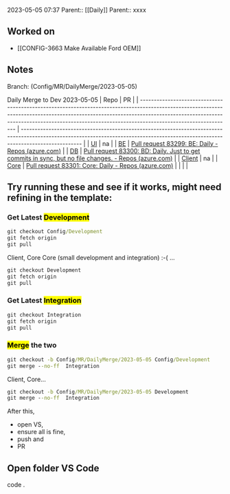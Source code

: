 2023-05-05 07:37
Parent:: [[Daily]] 
Parent:: xxxx





## Worked on

- [[CONFIG-3663 Make Available Ford OEM]]

## Notes

Branch: (Config/MR/DailyMerge/2023-05-05)

Daily Merge to Dev 2023-05-05
| Repo                                                                                                                                                                                                                                                                        | PR                                                                                                                                                                                 |
| --------------------------------------------------------------------------------------------------------------------------------------------------------------------------------------------------------------------------------------------------------------------------- | ---------------------------------------------------------------------------------------------------------------------------------------------------------------------------------- |
| [UI](https://dev.azure.com/MiXTelematics/Common/_git/MiX.Fleet.UI/pullrequestcreate?sourceRef=Integration&targetRef=Config/Development&sourceRepositoryId=50990761-1b3a-4829-ada1-584fd7f03033&targetRepositoryId=50990761-1b3a-4829-ada1-584fd7f03033)                     | na                                                                                                                                                                                 |
| [BE](https://dev.azure.com/MiXTelematics/Common/_git/DynaMiX.Backend/pullrequestcreate?sourceRef=Integration&targetRef=Config/Development&sourceRepositoryId=0c9dafba-9e19-4319-886b-c0129c70b7d0&targetRepositoryId=0c9dafba-9e19-4319-886b-c0129c70b7d0)                  | [Pull request 83299: BE: Daily - Repos (azure.com)](https://dev.azure.com/MiXTelematics/Common/_git/DynaMiX.Backend/pullrequest/83299)                                             |
| [DB](https://dev.azure.com/MiXTelematics/Common/_git/Database/pullrequestcreate?sourceRef=Integration&targetRef=Config/Development&sourceRepositoryId=72660fef-f082-49a7-b7c0-8648450cd291&targetRepositoryId=72660fef-f082-49a7-b7c0-8648450cd291)                         | [Pull request 83300: BD: Daily. Just to get commits in sync, but no file changes. - Repos (azure.com)](https://dev.azure.com/MiXTelematics/Common/_git/Database/pullrequest/83300) |
| [Client](https://dev.azure.com/MiXTelematics/DeviceIntegration/_git/MiX.DeviceConfig/pullrequestcreate?sourceRef=Integration&targetRef=Development&sourceRepositoryId=8812dade-4c8a-4218-ba13-9c7c4eaaa996&targetRepositoryId=8812dade-4c8a-4218-ba13-9c7c4eaaa996)         | na                                                                                                                                                                                 |
| [Core](https://dev.azure.com/MiXTelematics/DeviceIntegration/_git/MiX.DeviceIntegration.Core/pullrequestcreate?sourceRef=integration&targetRef=development&sourceRepositoryId=40eeca32-3a77-4551-91a0-402d4c96d679&targetRepositoryId=40eeca32-3a77-4551-91a0-402d4c96d679) | [Pull request 83301: Core: Daily - Repos (azure.com)](https://dev.azure.com/MiXTelematics/DeviceIntegration/_git/MiX.DeviceIntegration.Core/pullrequest/83301)                     |
|                                                                                                                                                                                                                                                                             |                                                                                                                                                                                    |

## Try running these and see if it works, might need refining in the template:

### Get Latest <mark class="hltr-green">Development</mark>

```cmd
git checkout Config/Development
git fetch origin
git pull

```
Client, Core Core (small development and integration) :-( ...
```cmd
git checkout Development
git fetch origin
git pull

```

### Get Latest <mark class="hltr-blue">Integration</mark>

```cmd
git checkout Integration
git fetch origin
git pull

```

### <mark class="hltr-red">Merge</mark> the two

```cmd
git checkout -b Config/MR/DailyMerge/2023-05-05 Config/Development
git merge --no-ff  Integration

```
Client, Core...
```cmd
git checkout -b Config/MR/DailyMerge/2023-05-05 Development
git merge --no-ff  Integration

```

After this, 
- open VS, 
- ensure all is fine, 
- push and 
- PR

## Open folder VS Code
code .






